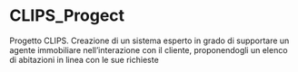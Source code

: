 # CLIPS_Progect
Progetto CLIPS. Creazione di un sistema esperto in grado di supportare un agente immobiliare nell’interazione con il cliente, proponendogli un elenco di abitazioni in linea con le sue richieste
